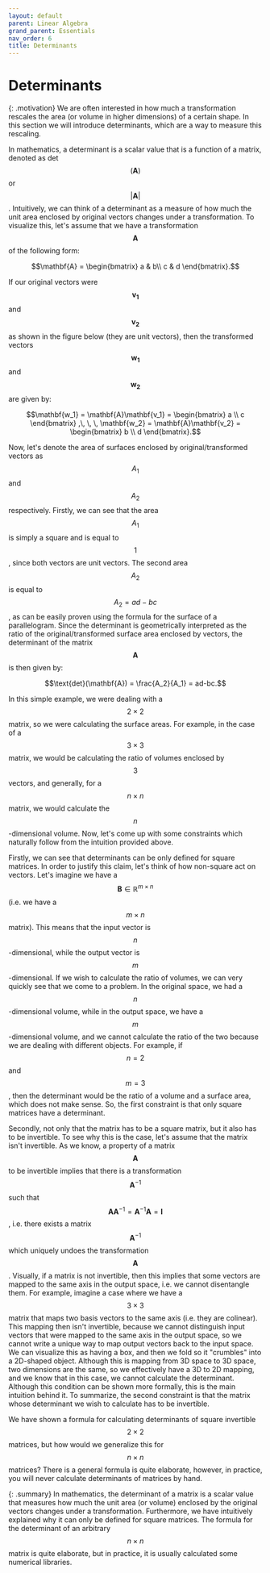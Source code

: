 ```yaml
---
layout: default
parent: Linear Algebra
grand_parent: Essentials
nav_order: 6
title: Determinants
---
```


# Determinants


{: .motivation}
We are often interested in how much a transformation rescales the area (or volume in higher dimensions) of a certain shape. In this section we will introduce determinants, which are a way to measure this rescaling.

In mathematics, a determinant is a scalar value that is a function of a matrix, denoted as det$$(\mathbf{A})$$ or $$\left| \mathbf{A}\right|$$. 
Intuitively, we can think of a determinant as a measure of how much the unit area enclosed by original vectors changes under a transformation. 
To visualize this, let's assume that we have a transformation $$\mathbf{A}$$ of the following form:

$$\mathbf{A} = \begin{bmatrix}
           a & b\\
           c & d
         \end{bmatrix}.$$

If our original vectors were $$\mathbf{v_1}$$ and $$\mathbf{v_2}$$ as shown in the figure below (they are unit vectors), 
then the transformed vectors $$\mathbf{w_1}$$ and $$\mathbf{w_2}$$ are given by:

$$\mathbf{w_1} = \mathbf{A}\mathbf{v_1} = \begin{bmatrix}
           a \\
           c
\end{bmatrix} ,\, \, \, \mathbf{w_2} = \mathbf{A}\mathbf{v_2} = \begin{bmatrix}
           b \\
           d
\end{bmatrix}.$$


Now, let's denote the area of surfaces enclosed by original/transformed vectors as $$A_1$$ and $$A_2$$ respectively. 
Firstly, we can see that the area $$A_1$$ is simply a square and is equal to $$1$$, since both vectors are unit vectors. 
The second area $$A_2$$ is equal to $$A_2 = ad-bc$$, as can be easily proven using the formula for the surface of a 
parallelogram. Since the determinant is geometrically interpreted as the ratio of the original/transformed surface area 
enclosed by vectors, the determinant of the matrix $$\mathbf{A}$$ is then given by:

$$\text{det}(\mathbf{A}) = \frac{A_2}{A_1} = ad-bc.$$

In this simple example, we were dealing with a $$2\times 2$$ matrix, so we were calculating the surface areas. For example, 
in the case of a $$3 \times 3$$ matrix, we would be calculating the ratio of volumes enclosed by $$3$$ vectors, and generally, 
for a $$n\times n$$ matrix, we would calculate the $$n$$-dimensional volume. Now, let's come up with some constraints which 
naturally follow from the intuition provided above. 


Firstly, we can see that determinants can be only defined for square matrices. In order to justify this claim, let's think 
of how non-square act on vectors. Let's imagine we have a $$\mathbf{B} \in \mathbb{R}^{m\times n}$$ (i.e. we have a $$m \times n$$ matrix). 
This means that the input vector is $$n$$-dimensional, while the output vector is $$m$$-dimensional. If we wish to calculate 
the ratio of volumes, we can very quickly see that we come to a problem. In the original space, we had a $$n$$-dimensional volume, 
while in the output space, we have a $$m$$-dimensional volume, and we cannot calculate the ratio of the two because we are 
dealing with different objects. For example, if $$n=2$$ and $$m=3$$, then the determinant would be the ratio of a volume 
and a surface area, which does not make sense. So, the first constraint is that only square matrices have a determinant. 

Secondly, not only that the matrix has to be a square matrix, but it also has to be invertible. To see why this is the case, 
let's assume that the matrix isn't invertible. As we know, a property of a matrix $$\mathbf{A}$$ to be invertible implies 
that there is a transformation $$\mathbf{A}^{-1}$$ such that $$\mathbf{A}\mathbf{A}^{-1}=\mathbf{A}^{-1}\mathbf{A} = \mathbf{I}$$, 
i.e. there exists a matrix $$\mathbf{A}^{-1}$$ which uniquely undoes the transformation $$\mathbf{A}$$. Visually, if a matrix 
is not invertible, then this implies that some vectors are mapped to the same axis in the output space, i.e. we cannot 
disentangle them. For example, imagine a case where we have a $$3 \times 3$$ matrix that maps two basis vectors to the 
same axis (i.e. they are colinear). This mapping then isn't invertible, because we cannot distinguish input vectors 
that were mapped to the same axis in the output space, so we cannot write a unique way to map output vectors back to the 
input space. We can visualize this as having a box, and then we fold so it "crumbles" into a 2D-shaped object. 
Although this is mapping from 3D space to 3D space, two dimensions are the same, so we effectively have a 3D to 2D mapping, 
and we know that in this case, we cannot calculate the determinant. Although this condition can be shown more formally, 
this is the main intuition behind it. To summarize, the second constraint is that the matrix whose determinant we wish to 
calculate has to be invertible. 

We have shown a formula for calculating determinants of square invertible $$2\times 2$$ matrices, but how would we 
generalize this for $$n \times n$$ matrices? There is a general formula is quite elaborate, however, in practice, you 
will never calculate determinants of matrices by hand. 

{: .summary}
In mathematics, the determinant of a matrix is a scalar value that measures how much the unit area (or volume) enclosed by the original vectors changes under a transformation. Furthermore, we have intuitively explained why it can only be defined for square matrices. The formula for the determinant of an arbitrary $$n\times n$$ matrix is quite elaborate, but in practice, it is usually calculated some numerical libraries.